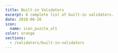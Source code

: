 ```yaml
---
title: Built-in Validators
excerpt: A complete list of built-in validators.
date: 2018-06-26
icon:
  name: icon_puzzle_alt
color: orange
sections:
  - /validators/built-in-validators
---
```


